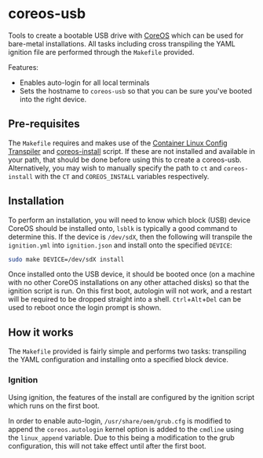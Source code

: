 # coreos-usb

Tools to create a bootable USB drive with [CoreOS](https://coreos.com/) which can be used for bare-metal installations. All tasks including cross transpiling the YAML ignition file are performed through the `Makefile` provided.

Features:
- Enables auto-login for all local terminals
- Sets the hostname to `coreos-usb` so that you can be sure you've booted into the right device.

## Pre-requisites

The `Makefile` requires and makes use of the [Container Linux Config Transpiler](https://github.com/coreos/container-linux-config-transpiler) and [coreos-install](https://github.com/coreos/init/blob/master/bin/coreos-install) script. If these are not installed and available in your path, that should be done before using this to create a coreos-usb. Alternatively, you may wish to manually specify the path to `ct` and `coreos-install` with the `CT` and `COREOS_INSTALL` variables respectively.

## Installation

To perform an installation, you will need to know which block (USB) device CoreOS should be installed onto, `lsblk` is typically a good command to determine this. If the device is `/dev/sdX`, then the following will transpile the `ignition.yml` into `ignition.json` and install onto the specified `DEVICE`:

```bash
sudo make DEVICE=/dev/sdX install
```

Once installed onto the USB device, it should be booted once (on a machine with no other CoreOS installations on any other attached disks) so that the ignition script is run. On this first boot, autologin will not work, and a restart will be required to be dropped straight into a shell. `Ctrl`+`Alt`+`Del` can be used to reboot once the login prompt is shown.

## How it works

The `Makefile` provided is fairly simple and performs two tasks: transpiling the YAML configuration and installing onto a specified block device.

### Ignition

Using ignition, the features of the install are configured by the ignition script which runs on the first boot.

In order to enable auto-login, `/usr/share/oem/grub.cfg` is modified to append the `coreos.autologin` kernel option is added to the `cmdline` using the `linux_append` variable. Due to this being a modification to the grub configuration, this will not take effect until after the first boot.
